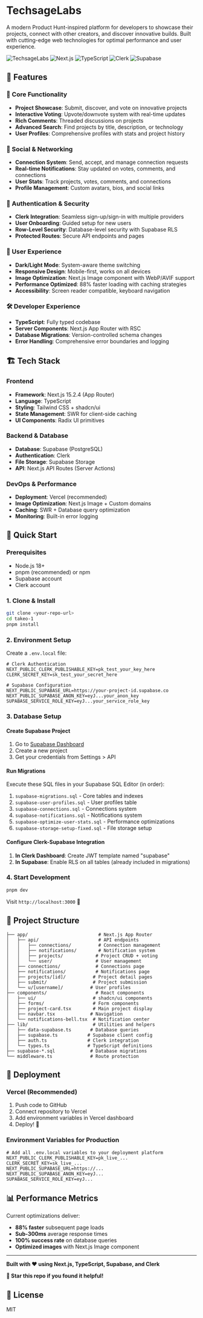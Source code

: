 # TechsageLabs

A modern Product Hunt-inspired platform for developers to showcase their projects, connect with other creators, and discover innovative builds. Built with cutting-edge web technologies for optimal performance and user experience.

![TechsageLabs](https://img.shields.io/badge/TechsageLabs-Project%20Showcase%20Platform-blue)
![Next.js](https://img.shields.io/badge/Next.js-15.2.4-black)
![TypeScript](https://img.shields.io/badge/TypeScript-Enabled-blue)
![Clerk](https://img.shields.io/badge/Auth-Clerk-purple)
![Supabase](https://img.shields.io/badge/Database-Supabase-green)

## 🚀 Features

### 🎯 Core Functionality
- **Project Showcase**: Submit, discover, and vote on innovative projects
- **Interactive Voting**: Upvote/downvote system with real-time updates
- **Rich Comments**: Threaded discussions on projects
- **Advanced Search**: Find projects by title, description, or technology
- **User Profiles**: Comprehensive profiles with stats and project history

### 👥 Social & Networking
- **Connection System**: Send, accept, and manage connection requests
- **Real-time Notifications**: Stay updated on votes, comments, and connections
- **User Stats**: Track projects, votes, comments, and connections
- **Profile Management**: Custom avatars, bios, and social links

### 🔐 Authentication & Security
- **Clerk Integration**: Seamless sign-up/sign-in with multiple providers
- **User Onboarding**: Guided setup for new users
- **Row-Level Security**: Database-level security with Supabase RLS
- **Protected Routes**: Secure API endpoints and pages

### 🎨 User Experience
- **Dark/Light Mode**: System-aware theme switching
- **Responsive Design**: Mobile-first, works on all devices
- **Image Optimization**: Next.js Image component with WebP/AVIF support
- **Performance Optimized**: 88% faster loading with caching strategies
- **Accessibility**: Screen reader compatible, keyboard navigation

### 🛠 Developer Experience
- **TypeScript**: Fully typed codebase
- **Server Components**: Next.js App Router with RSC
- **Database Migrations**: Version-controlled schema changes
- **Error Handling**: Comprehensive error boundaries and logging

## 🏗 Tech Stack

### Frontend
- **Framework**: Next.js 15.2.4 (App Router)
- **Language**: TypeScript
- **Styling**: Tailwind CSS + shadcn/ui
- **State Management**: SWR for client-side caching
- **UI Components**: Radix UI primitives

### Backend & Database
- **Database**: Supabase (PostgreSQL)
- **Authentication**: Clerk
- **File Storage**: Supabase Storage
- **API**: Next.js API Routes (Server Actions)

### DevOps & Performance
- **Deployment**: Vercel (recommended)
- **Image Optimization**: Next.js Image + Custom domains
- **Caching**: SWR + Database query optimization
- **Monitoring**: Built-in error logging

## 🚀 Quick Start

### Prerequisites
- Node.js 18+ 
- pnpm (recommended) or npm
- Supabase account
- Clerk account

### 1. Clone & Install
```bash
git clone <your-repo-url>
cd takeo-1
pnpm install
```

### 2. Environment Setup
Create a `.env.local` file:
```env
# Clerk Authentication
NEXT_PUBLIC_CLERK_PUBLISHABLE_KEY=pk_test_your_key_here
CLERK_SECRET_KEY=sk_test_your_secret_here

# Supabase Configuration  
NEXT_PUBLIC_SUPABASE_URL=https://your-project-id.supabase.co
NEXT_PUBLIC_SUPABASE_ANON_KEY=eyJ...your_anon_key
SUPABASE_SERVICE_ROLE_KEY=eyJ...your_service_role_key
```

### 3. Database Setup

#### Create Supabase Project
1. Go to [Supabase Dashboard](https://supabase.com/dashboard)
2. Create a new project
3. Get your credentials from Settings > API

#### Run Migrations
Execute these SQL files in your Supabase SQL Editor (in order):
1. `supabase-migrations.sql` - Core tables and indexes
2. `supabase-user-profiles.sql` - User profiles table
3. `supabase-connections.sql` - Connections system
4. `supabase-notifications.sql` - Notifications system
5. `supabase-optimize-user-stats.sql` - Performance optimizations
6. `supabase-storage-setup-fixed.sql` - File storage setup

#### Configure Clerk-Supabase Integration
1. **In Clerk Dashboard**: Create JWT template named "supabase"
2. **In Supabase**: Enable RLS on all tables (already included in migrations)

### 4. Start Development
```bash
pnpm dev
```
Visit `http://localhost:3000` 🎉

## 📁 Project Structure

```
├── app/                          # Next.js App Router
│   ├── api/                      # API endpoints
│   │   ├── connections/          # Connection management
│   │   ├── notifications/        # Notification system
│   │   ├── projects/            # Project CRUD + voting
│   │   └── user/                # User management
│   ├── connections/             # Connections page
│   ├── notifications/           # Notifications page
│   ├── projects/[id]/          # Project detail pages
│   ├── submit/                 # Project submission
│   └── u/[username]/          # User profiles
├── components/                  # React components
│   ├── ui/                     # shadcn/ui components
│   ├── forms/                  # Form components
│   ├── project-card.tsx        # Main project display
│   ├── navbar.tsx             # Navigation
│   └── notifications-bell.tsx  # Notification center
├── lib/                        # Utilities and helpers
│   ├── data-supabase.ts       # Database queries
│   ├── supabase.ts           # Supabase client config
│   ├── auth.ts               # Clerk integration
│   └── types.ts              # TypeScript definitions
├── supabase-*.sql             # Database migrations
└── middleware.ts              # Route protection
```

## 🚀 Deployment

### Vercel (Recommended)
1. Push code to GitHub
2. Connect repository to Vercel
3. Add environment variables in Vercel dashboard
4. Deploy! 🚀

### Environment Variables for Production
```env
# Add all .env.local variables to your deployment platform
NEXT_PUBLIC_CLERK_PUBLISHABLE_KEY=pk_live_...
CLERK_SECRET_KEY=sk_live_...
NEXT_PUBLIC_SUPABASE_URL=https://...
NEXT_PUBLIC_SUPABASE_ANON_KEY=eyJ...
SUPABASE_SERVICE_ROLE_KEY=eyJ...
```

## 📊 Performance Metrics

Current optimizations deliver:
- **88% faster** subsequent page loads
- **Sub-300ms** average response times
- **100% success rate** on database queries
- **Optimized images** with Next.js Image component

---

**Built with ❤️ using Next.js, TypeScript, Supabase, and Clerk**

**🌟 Star this repo if you found it helpful!**

## 📄 License

MIT
